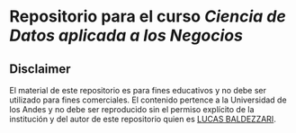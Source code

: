 # Repositorio para el curso *Ciencia de Datos aplicada a los Negocios*

## Disclaimer

El material de este repositorio es para fines educativos y no debe ser utilizado para fines comerciales. El contenido pertence a la Universidad de los Andes y no debe ser reproducido sin el permiso explícito de la institución y del autor de este repositorio quien es [LUCAS BALDEZZARI](https://github.com/lucasbaldezzari).
